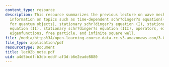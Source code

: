 ```yaml
---
content_type: resource
description: This resource summarizes the previous lecture on wave mechanics and provides
  information on topics such as time-dependent schr?dinger?s equation((Newton?s 2ndlaw
  for quantum objects), stationary schr?dinger?s equation (I), stationary schr?dinger?s
  equation (II), stationary schr?dinger?s equation (III), operators, eigenvalues,
  eigenfunctions, free particle, and infinite square well.
file: /media/https%3A/open-learning-course-data-rc.s3.amazonaws.com/3-012-fundamentals-of-materials-science-fall-2005/a4d5bcdfb3dbeddfaf3db6e2eade8880_lec02b_note.pdf
file_type: application/pdf
resourcetype: Document
title: lec02b_note.pdf
uid: a4d5bcdf-b3db-eddf-af3d-b6e2eade8880
---
```

